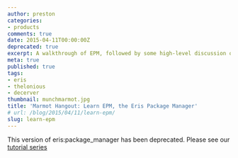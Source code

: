 ```yaml
---
author: preston
categories:
- products
comments: true
date: 2015-04-11T00:00:00Z
deprecated: true
excerpt: A walkthrough of EPM, followed by some high-level discussion on use-cases.
meta: true
published: true
tags:
- eris
- thelonious
- decerver
thumbnail: munchmarmot.jpg
title: 'Marmot Hangout: Learn EPM, the Eris Package Manager'
# url: /blog/2015/04/11/learn-epm/
slug: learn-epm
---
```


This version of eris:package_manager has been deprecated. Please see our [tutorial series](/docs/)
